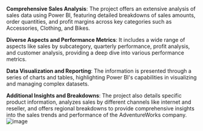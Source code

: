 **Comprehensive Sales Analysis**: The project offers an extensive analysis of sales data using Power BI, featuring detailed breakdowns of sales amounts, order quantities, and profit margins across key categories such as Accessories, Clothing, and Bikes.

**Diverse Aspects and Performance Metrics**: It includes a wide range of aspects like sales by subcategory, quarterly performance, profit analysis, and customer analysis, providing a deep dive into various performance metrics.

**Data Visualization and Reporting**: The information is presented through a series of charts and tables, highlighting Power BI's capabilities in visualizing and managing complex datasets.

**Additional Insights and Breakdowns**: The project also details specific product information, analyzes sales by different channels like internet and reseller, and offers regional breakdowns to provide comprehensive insights into the sales trends and performance of the AdventureWorks company.
![image](https://github.com/XiaorongTianMMA/AdventureWorks-Power-BI-Project/assets/147436445/e02f671b-63d0-45de-a3bc-25b3a50bdba6)
